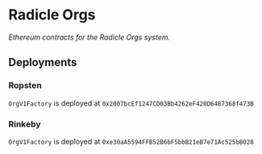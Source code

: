 # Radicle Orgs

*Ethereum contracts for the Radicle Orgs system.*

## Deployments

### Ropsten

`OrgV1Factory` is deployed at `0x2007bcEf1247CD03Bb4262eF420D6487368f473B`

### Rinkeby

`OrgV1Factory` is deployed at `0xe30aA5594FFB52B6bF5bbB21eB7e71Ac525bB028`
